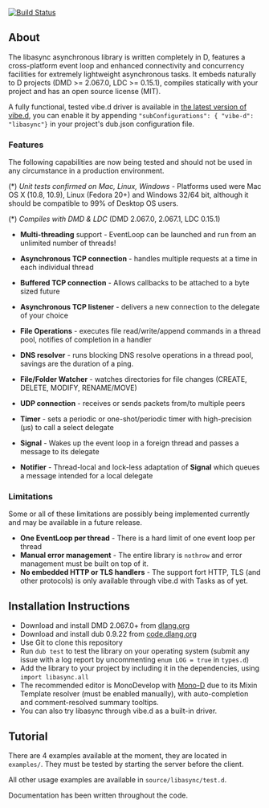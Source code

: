 ﻿[![Build Status](https://travis-ci.org/etcimon/libasync.png)](https://travis-ci.org/etcimon/libasync)

About
-----

The libasync asynchronous library is written completely in D, features a cross-platform event loop and enhanced connectivity and concurrency facilities for extremely lightweight asynchronous tasks. It embeds naturally to D projects (DMD >= 2.067.0, LDC >= 0.15.1), compiles statically with your project and has an open source license (MIT).

A fully functional, tested vibe.d driver is available in [the latest version of vibe.d](https://github.com/rejectedsoftware/vibe.d/), you can enable it by appending `"subConfigurations": { "vibe-d": "libasync"}` in your project's dub.json configuration file.

### Features

The following capabilities are now being tested and should not be used in any circumstance in a production environment.

(*) _Unit tests confirmed on Mac, Linux, Windows_ - Platforms used were Mac OS X (10.8, 10.9), Linux (Fedora 20+) and Windows 32/64 bit, although it should be compatible to 99% of Desktop OS users.

(*) _Compiles with DMD & LDC_ (DMD 2.067.0, 2.067.1, LDC 0.15.1)

- **Multi-threading** support - EventLoop can be launched and run from an unlimited number of threads!

- **Asynchronous TCP connection** - handles multiple requests at a time in each individual thread

- **Buffered TCP connection** - Allows callbacks to be attached to a byte sized future

- **Asynchronous TCP listener** - delivers a new connection to the delegate of your choice

- **File Operations** - executes file read/write/append commands in a thread pool, notifies of completion in a handler

- **DNS resolver** - runs blocking DNS resolve operations in a thread pool, savings are the duration of a ping.

- **File/Folder Watcher** - watches directories for file changes (CREATE, DELETE, MODIFY, RENAME/MOVE)

- **UDP connection** - receives or sends packets from/to multiple peers

- **Timer** - sets a periodic or one-shot/periodic timer with high-precision (μs) to call a select delegate

- **Signal** - Wakes up the event loop in a foreign thread and passes a message to its delegate

- **Notifier** - Thread-local and lock-less adaptation of **Signal** which queues a message intended for a local delegate

### Limitations

Some or all of these limitations are possibly being implemented currently and may be available in a future release.

- **One EventLoop per thread** - There is a hard limit of one event loop per thread
- **Manual error management** - The entire library is `nothrow` and error management must be built on top of it.
- **No embedded HTTP or TLS handlers** - The support fort HTTP, TLS (and other protocols) is only available through vibe.d with Tasks as of yet.

Installation Instructions
-------------------------

- Download and install DMD 2.067.0+ from [dlang.org](http://dlang.org/download.html)
- Download and install dub 0.9.22 from [code.dlang.org](http://code.dlang.org/download)
- Use Git to clone this repository
- Run `dub test` to test the library on your operating system (submit any issue with a log report by uncommenting `enum LOG = true` in `types.d`)
- Add the library to your project by including it in the dependencies, using `import libasync.all`
- The recommended editor is MonoDevelop with [Mono-D](http://wiki.dlang.org/Mono-D) due to its Mixin Template resolver (must be enabled manually), with auto-completion and comment-resolved summary tooltips.
- You can also try libasync through vibe.d as a built-in driver.

Tutorial
--------

There are 4 examples available at the moment, they are located in `examples/`. They must be tested by starting the server before the client.

All other usage examples are available in `source/libasync/test.d`. 

Documentation has been written throughout the code.
